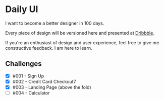 # Daily UI

I want to become a better designer in 100 days.

Every piece of design will be versioned here and presented at [Dribbble](https://dribbble.com/happycrappie).

If you're an enthusiast of design and user experience, feel free to give me constructive feedback. I am here to learn.

## Challenges

- [x] #001 - Sign Up
- [x] #002 - Credit Card Checkout7
- [x] #003 - Landing Page (above the fold)
- [ ] #004 - Calculator